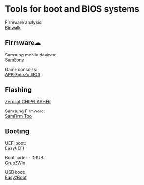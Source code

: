 
# Tools for boot and BIOS systems

Firmware analysis:  
[Binwalk](https://github.com/ReFirmLabs/binwalk)

## Firmware☁

Samsung mobile devices:  
[SamSony](https://samsony.net/en)

Game consoles:  
[APK-Retro's BIOS](https://apkretro.com/bios/)

## Flashing

[Zerocat CHIPFLASHER](http://www.zerocat.org/chipflasher.html)

Samsung Firmware:  
[SamFirm Tool](https://samfirmtool.com/)

## Booting

UEFI boot:  
[EasyUEFI](https://www.easyuefi.com/index-us.html)

Bootloader - GRUB:  
[Grub2Win](https://sourceforge.net/projects/grub2win/)

USB boot:  
[Easy2Boot](https://easy2boot.xyz/)
